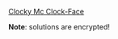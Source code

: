 [Clocky Mc Clock-Face](https://www.codewars.com/kata/clocky-mc-clock-face/)

**Note**: solutions are encrypted!
